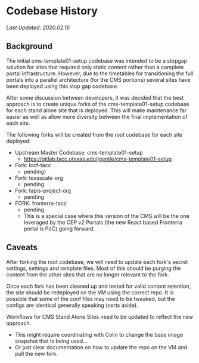 # Codebase History

_Last Updated: 2020.02.16_

## Background

The initial cms-template01-setup codebase was intended to be a stopgap solution for sites that required only static content rather than a complete portal infrastructure. However, due to the timetables for transitioning the full portals into a parallel architecture (for the CMS portions) several sites have been deployed using this stop gap codebase.

After some discussion between developers, it was decided that the best approach is to create unique forks of the cms-template01-setup codebase for each stand alone site that is deployed. This will make maintenance far easier as well as allow more diversity between the final implementation of each site. 

The following forks will be created from the root codebase for each site deployed:

- Upstream Master Codebase: cms-template01-setup 
    - https://gitlab.tacc.utexas.edu/jgentle/cms-template01-setup
- Fork: lccf-tacc 
    - pending)
- Fork: texascale-org 
    - pending
- Fork: tapis-project-org
    - pending
- FORK: fronterra-tacc
    - pending
    - This is a special case where this version of the CMS will be the one leveraged by the CEP v2 Portals (the new React based Fronterra portal is PoC) going forward.

## Caveats

After forking the root codebase, we will need to update each fork's secret settings, settings and template files. Most of this should be purging the content from the other sites that are no longer relevant to the fork.

Once each fork has been cleaned up and tested for valid content retention, the site should be redeployed on the VM using the correct repo. It is possible that some of the conf files may need to be tweaked, but the configs are identical generally speaking (certs aside).

Workflows for CMS Stand Alone Sites need to be updated to reflect the new approach. 
- This might require coordinating with Colin to change the base image snapshot that is being used...
- Or just clear documentation on how to update the repo on the VM and pull the new fork.

